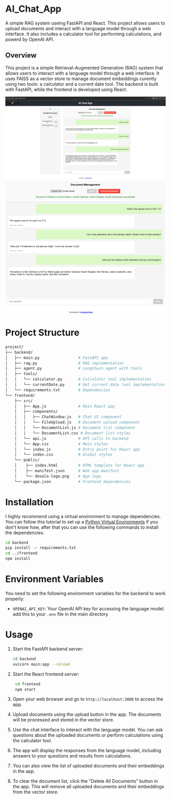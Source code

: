 # AI_Chat_App
A simple RAG system useing FastAPI and React. This project allows users to upload documents and interact with a language model through a web interface. It also includes a calculator tool for performing calculations, and powerd by OpenAI API.

## Overview
This project is a simple Retrieval-Augmented Generation (RAG) system that allows users to interact with a language model through a web interface. It uses FAISS as a vector store to manage document embeddings curently using two tools: a calculator and a current date tool. The backend is built with FastAPI, while the frontend is developed using React.

![Here I asked the app about my CV](Images/image.png)
![The app will always use the calculator in math questions](Images/image-1.png)

# Project Structure
```bash
project/
├── backend/
│   ├── main.py                 # FastAPI app
│   ├── rag.py                  # RAG implementation
│   ├── agent.py                # LangChain agent with tools
│   ├── tools/
│   │   └── calculator.py       # Calculator tool implementation
│   │   └── currentDate.py      # Get current date tool implementation
│   └── requirements.txt        # Dependencies
└── frontend/
    ├── src/
    │   ├── App.js              # Main React app
    │   ├── components/
    │   │   ├── ChatWindow.js   # Chat UI component
    │   │   └── FileUpload.js   # Document upload component
    │   │   └── DocumentList.js # Document list component
    │   │   └── DocumentList.css # Document list styles
    │   └── api.js              # API calls to backend
    │   └── App.css             # Main styles
    │   └── index.js            # Entry point for React app
    │   └── index.css           # Global styles
    └── public/
    │    ├── index.html         # HTML template for React app
    │    ├── manifest.json      # Web app manifest
    │    └── dexalo-logo.png    # App logo
    └── package.json            # Frontend dependencies
```

# Installation
I highly recommend using a virtual environment to manage dependencies. You can follow this tutorial to set up a  [Python Virtual Environments](https://docs.python.org/3/library/venv.html) if you don't know how, after that you can use the following commands to install the dependencies.
   ```bash
   cd backend
   pip install -r requirements.txt
   cd ../frontend
   npm install
   ```

# Environment Variables
You need to set the following environment variables for the backend to work properly:
- `OPENAI_API_KEY`: Your OpenAI API key for accessing the language model. add this to your `.env` file in the main directory



# Usage
1. Start the FastAPI backend server:
   ```bash
   cd backend
   uvicorn main:app --reload
   ```
2. Start the React frontend server:
   ```bash
    cd frontend
    npm start
    ``` 

3. Open your web browser and go to `http://localhost:3000` to access the app.
4. Upload documents using the upload button in the app. The documents will be processed and stored in the vector store.
5. Use the chat interface to interact with the language model. You can ask questions about the uploaded documents or perform calculations using the calculator tool.
6. The app will display the responses from the language model, including answers to your questions and results from calculations.
7. You can also view the list of uploaded documents and their embeddings in the app.
8. To clear the document list, click the "Delete All Documents" button in the app. This will remove all uploaded documents and their embeddings from the vector store.
